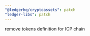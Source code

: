 ```yaml
---
"@ledgerhq/cryptoassets": patch
"ledger-libs": patch
---
```


remove tokens definition for ICP chain
